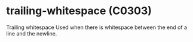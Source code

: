 # trailing-whitespace (C0303)

Trailing whitespace Used when there is whitespace between the end of a
line and the newline.
